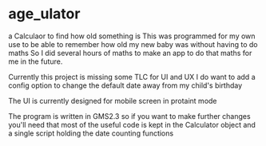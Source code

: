 # age_ulator
a Calculaor to find how old something is
This was programmed for my own use to be able to remember how old my new baby was without having to do maths
So I did several hours of maths to make an app to do that maths for me in the future.

Currently this project is missing some TLC for UI and UX
I do want to add a config option to change the default date away from my child's birthday

The UI is currently designed for mobile screen in protaint mode

The program is written in GMS2.3 so if you want to make further changes you'll need that
most of the useful code is kept in the Calculator object and a single script holding the date counting functions
